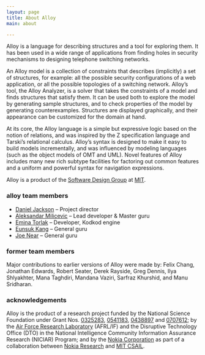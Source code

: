 ```yaml
---
layout: page
title: About Alloy
main: about

---
```


Alloy is a language for describing structures and a tool for exploring
them. It has been used in a wide range of applications from finding
holes in security mechanisms to designing telephone switching
networks.

An Alloy model is a collection of constraints that describes
(implicitly) a set of structures, for example: all the possible
security configurations of a web application, or all the possible
topologies of a switching network. Alloy’s tool, the Alloy Analyzer,
is a solver that takes the constraints of a model and finds structures
that satisfy them. It can be used both to explore the model by
generating sample structures, and to check properties of the model by
generating counterexamples. Structures are displayed graphically, and
their appearance can be customized for the domain at hand.

At its core, the Alloy language is a simple but expressive logic based
on the notion of relations, and was inspired by the Z specification
language and Tarski’s relational calculus. Alloy’s syntax is designed
to make it easy to build models incrementally, and was influenced by
modeling languages (such as the object models of OMT and UML). Novel
features of Alloy includes many new rich subtype facilities for factoring out
common features and a uniform and powerful syntax for navigation
expressions.

Alloy is a product of the [Software Design Group](http://sdg.csail.mit.edu) at [MIT](http://mit.edu).

### alloy team members

* [Daniel Jackson](http://people.csail.mit.edu/dnj) – Project director
* [Aleksandar Milicevic](http://people.csail.mit.edu/aleks) – Lead developer & Master guru
* [Emina Torlak](http://people.csail.mit.edu/emina) – Developer, Kodkod engine
* [Eunsuk Kang](http://people.csail.mit.edu/eskang) – General guru
* [Joe Near](http://people.csail.mit.edu/jnear) – General guru

### former team members

Major contributions to earlier versions of Alloy were made by: Felix
Chang, Jonathan Edwards, Robert Seater, Derek Rayside, Greg Dennis, Ilya Shlyakhter, Mana Taghdiri, Mandana Vaziri, Sarfraz Khurshid, and Manu Sridharan.

### acknowledgements

Alloy is the product of a research project funded by the National Science Foundation under Grant Nos. [0325283](http://www.nsf.gov/awardsearch/showAward.do?AwardNumber=0325283), [0541183](http://www.nsf.gov/awardsearch/showAward.do?AwardNumber=0541183), [0438897](http://www.nsf.gov/awardsearch/showAward.do?AwardNumber=0438897) and [0707612](http://www.nsf.gov/awardsearch/showAward.do?AwardNumber=0707612); by the [Air Force Research Laboratory](http://www.wpafb.af.mil/AFRL/) (AFRL/IF) and the Disruptive Technology Office (DTO) in the National Intelligence Community Information Assurance Research (NICIAR) Program; and by the [Nokia Corporation](http://www.nokia.com) as part of a collaboration between [Nokia Research](http://research.nokia.com/) and [MIT CSAIL](http://www.csail.mit.edu/).


